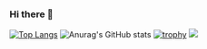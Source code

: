 ### Hi there 👋

<!--
**YYtech15/YYtech15** is a ✨ _special_ ✨ repository because its `README.md` (this file) appears on your GitHub profile.

Here are some ideas to get you started:

- 🔭 I’m currently working on ...
- 🌱 I’m currently learning ...
- 👯 I’m looking to collaborate on ...
- 🤔 I’m looking for help with ...
- 💬 Ask me about ...
- 📫 How to reach me: ...
- 😄 Pronouns: ...
- ⚡ Fun fact: ...
-->
[![Top Langs](https://github-readme-stats.vercel.app/api/top-langs/?username=YYtech15&theme=dark&count_private=true)](https://github.com/anuraghazra/github-readme-stats)
![Anurag's GitHub stats](https://github-readme-stats.vercel.app/api?username=YYtech15&show_icons=true&theme=dark&count_private=true)
[![trophy](https://github-profile-trophy.vercel.app/?username=YYtech15&theme=onedark)](https://github.com/ryo-ma/github-profile-trophy)
![](https://github-readme-streak-stats.herokuapp.com/?user=YYtech15&theme=dark)
